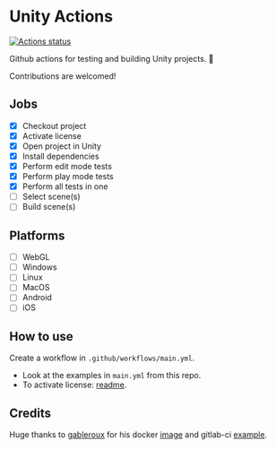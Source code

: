 # Unity Actions

[![Actions status](https://github.com/WebberTakken/unity-actions/workflows/%F0%9F%98%8E%20Actions/badge.svg)](https://github.com/WebberTakken/unity-actions/workflows/%F0%9F%98%8E%20Actions/badge.svg)

Github actions for testing and building Unity projects.  🦄

Contributions are welcomed!

## Jobs

- [X] Checkout project
- [X] Activate license
- [X] Open project in Unity
- [X] Install dependencies
- [X] Perform edit mode tests
- [X] Perform play mode tests
- [X] Perform all tests in one
- [ ] Select scene(s)
- [ ] Build scene(s)

## Platforms

- [ ] WebGL
- [ ] Windows
- [ ] Linux
- [ ] MacOS
- [ ] Android
- [ ] iOS

## How to use

Create a workflow in `.github/workflows/main.yml`.

- Look at the examples in `main.yml` from this repo.
- To activate license: [readme](./request-activation/README.md).

## Credits

Huge thanks to
[gableroux](https://gableroux.com/)
for his docker [image](https://hub.docker.com/r/gableroux/unity3d/)
and gitlab-ci [example](https://gitlab.com/gableroux/unity3d).
